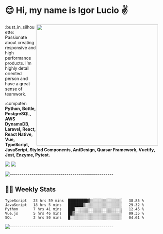 # :blush: Hi, my name is Igor Lucio :v:

<img src="https://github-readme-stats.vercel.app/api?username=iguit0&show_icons=true&count_private=true&theme=tokyonight" min-width="400px" max-width="400px" width="400px" align="right" />

<p align="left"> 
  :bust_in_silhouette: Passionate about creating responsive and high performance products.
  I'm highly detail oriented person and have a great sense of teamwork.
</p>

<p align="left">
  :computer: <strong>Python, Bottle, PostgreSQL, AWS DynamoDB, Laravel, React, React Native, Vue, TypeScript, JavaScript, Styled Components, AntDesign, Quasar Framework, Vuetify, Jest, Enzyme, Pytest.</strong>
</p>

<p align="left">
  <a href="https://www.linkedin.com/in/igor-lucio-alves" target="_blank" rel="noopener noreferrer" alt="Linkedin">
  <img src="https://img.shields.io/badge/LinkedIn-0077B5?style=for-the-badge&logo=linkedin&logoColor=white" /></a>

  <a href="https://t.me/iguit0" target="_blank" rel="noopener noreferrer" alt="Telegram">
  <img src="https://img.shields.io/badge/Telegram-2CA5E0?style=for-the-badge&logo=telegram&logoColor=white" /></a>
</p>

![-----------------------------------------------------](https://raw.githubusercontent.com/andreasbm/readme/master/assets/lines/aqua.png)

## :man_technologist: Weekly Stats
<!--START_SECTION:waka-->
```text
TypeScript   23 hrs 59 mins  █████████▓░░░░░░░░░░░░░░░   38.85 % 
JavaScript   18 hrs 5 mins   ███████▒░░░░░░░░░░░░░░░░░   29.32 % 
Python       7 hrs 41 mins   ███░░░░░░░░░░░░░░░░░░░░░░   12.45 % 
Vue.js       5 hrs 46 mins   ██▒░░░░░░░░░░░░░░░░░░░░░░   09.35 % 
SQL          2 hrs 50 mins   █░░░░░░░░░░░░░░░░░░░░░░░░   04.61 % 
```
<!--END_SECTION:waka-->
![-----------------------------------------------------](https://raw.githubusercontent.com/andreasbm/readme/master/assets/lines/aqua.png)

